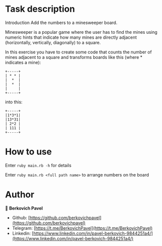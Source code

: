 # Task description

Introduction
Add the numbers to a minesweeper board.

Minesweeper is a popular game where the user has to find the mines using numeric hints that indicate how many mines are directly adjacent (horizontally, vertically, diagonally) to a square.

In this exercise you have to create some code that counts the number of mines adjacent to a square and transforms boards like this (where * indicates a mine):

    +-----+
    | * * |
    |  *  |
    |  *  |
    |     |
    +-----+
into this:

    +-----+
    |1*3*1|
    |13*31|
    | 2*2 |
    | 111 |
    +-----+
    
# How to use

Enter `ruby main.rb -h` for details
    
Enter `ruby main.rb <full path name>` to arrange numbers on the board

# Author 

👤 **Berkovich Pavel**

- Github: [https://github.com/berkovichpavel](https://github.com/berkovichpavel)
- Telegram: [https://t.me/BerkovichPavel](https://t.me/BerkovichPavel)
- Linkedin: [https://www.linkedin.com/in/pavel-berkovich-9844251a4/](https://www.linkedin.com/in/pavel-berkovich-9844251a4/)
